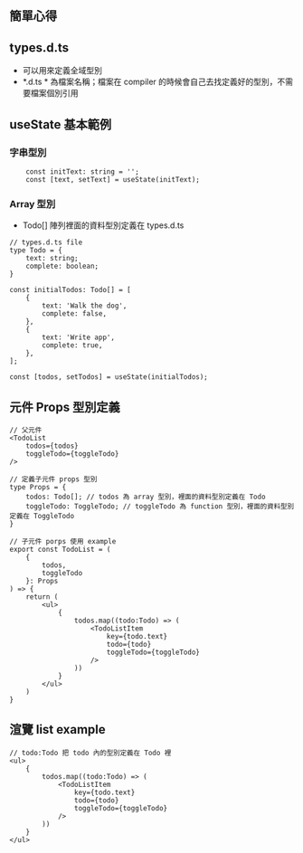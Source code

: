 ## 簡單心得

## types.d.ts 
* 可以用來定義全域型別
* *.d.ts * 為檔案名稱；檔案在 compiler 的時候會自己去找定義好的型別，不需要檔案個別引用


## useState 基本範例

### 字串型別
```
    const initText: string = '';
    const [text, setText] = useState(initText);
```


### Array 型別

* Todo[] 陣列裡面的資料型別定義在 types.d.ts

```
// types.d.ts file
type Todo = {
    text: string;
    complete: boolean;
}
```

```
const initialTodos: Todo[] = [
    {
        text: 'Walk the dog',
        complete: false,
    },
    {
        text: 'Write app',
        complete: true,
    },
];

const [todos, setTodos] = useState(initialTodos);
```

## 元件 Props 型別定義

```
// 父元件
<TodoList
    todos={todos}
    toggleTodo={toggleTodo}
/>
```

```
// 定義子元件 props 型別
type Props = {
    todos: Todo[]; // todos 為 array 型別，裡面的資料型別定義在 Todo
    toggleTodo: ToggleTodo; // toggleTodo 為 function 型別，裡面的資料型別定義在 ToggleTodo
}

// 子元件 porps 使用 example
export const TodoList = (
    { 
        todos, 
        toggleTodo 
    }: Props
) => {
    return (
        <ul>
            {
                todos.map((todo:Todo) => (
                    <TodoListItem
                        key={todo.text}
                        todo={todo}
                        toggleTodo={toggleTodo}
                    />
                ))
            }
        </ul>
    )
}
```

## 渲覽 list example
```
// todo:Todo 把 todo 內的型別定義在 Todo 裡
<ul>
    {
        todos.map((todo:Todo) => (
            <TodoListItem
                key={todo.text}
                todo={todo}
                toggleTodo={toggleTodo}
            />
        ))
    }
</ul>
```